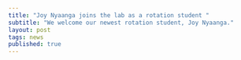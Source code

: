 ```yaml
---
title: "Joy Nyaanga joins the lab as a rotation student "
subtitle: "We welcome our newest rotation student, Joy Nyaanga."
layout: post
tags: news
published: true
---
```

